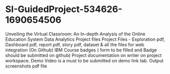 # SI-GuidedProject-534626-1690654506
Unveiling the Virtual Classroom: An In-depth Analysis of the Online Education System
Data Analytics Project files
Project Files - Exploration pdf, Dashboard pdf, report pdf, story pdf, dataset & all the files for web integration (On Github)
IBM Course badges ( form to be filled and Badge should be submitted on github)
Project documentation on writer on project workspace.
Demo Video is a must to be submitted on demo link tab.
Output screenshots pdf file
